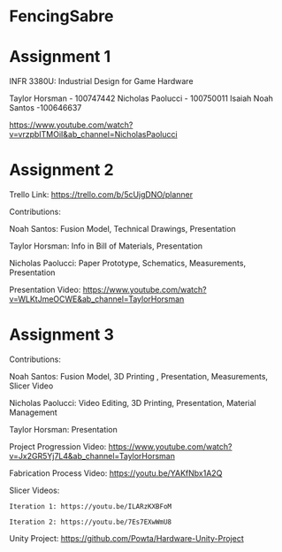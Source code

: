 # FencingSabre



# Assignment 1
INFR 3380U: Industrial Design for Game Hardware

Taylor Horsman - 100747442
Nicholas Paolucci - 100750011
Isaiah Noah Santos -100646637

https://www.youtube.com/watch?v=vrzpbITMOiI&ab_channel=NicholasPaolucci

# Assignment 2
Trello Link: https://trello.com/b/5cUjgDNO/planner

Contributions:

Noah Santos: Fusion Model, Technical Drawings, Presentation

Taylor Horsman: Info in Bill of Materials, Presentation

Nicholas Paolucci: Paper Prototype, Schematics, Measurements, Presentation

Presentation Video: https://www.youtube.com/watch?v=WLKtJmeOCWE&ab_channel=TaylorHorsman


# Assignment 3

Contributions:

Noah Santos: Fusion Model, 3D Printing , Presentation, Measurements, Slicer Video

Nicholas Paolucci: Video Editing, 3D Printing, Presentation, Material Management

Taylor Horsman: Presentation


Project Progression Video: https://www.youtube.com/watch?v=Jx2GR5Yj7L4&ab_channel=TaylorHorsman

Fabrication Process Video: https://youtu.be/YAKfNbx1A2Q

Slicer Videos:
    
    Iteration 1: https://youtu.be/ILARzKXBFoM
    
    Iteration 2: https://youtu.be/7Es7EXwWmU8
    

Unity Project:
https://github.com/Powta/Hardware-Unity-Project


     





